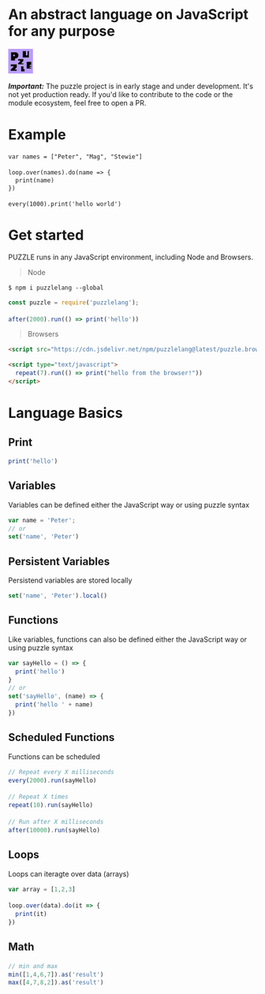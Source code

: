 <div class="cover-main"><!-- _coverpage.md -->
<h1 class="header" style="padding: 0px !important;margin-left:0px;">An <span class="highlight-primary">abstract language</span> on JavaScript for any purpose</h1>

![puzzle](https://github.com/puzzlelang/puzzlelang.github.io/blob/master/assets/puzzle.png?raw=true "Puzzle logo")

***Important:*** The puzzle project is in early stage and under development. It's not yet production ready. If you'd like to contribute to the code or the module ecosystem, feel free to open a PR.

# Example

```puzzle
var names = ["Peter", "Mag", "Stewie"]

loop.over(names).do(name => {
  print(name)
})

every(1000).print('hello world')
```

# Get started

PUZZLE runs in any JavaScript environment, including Node and Browsers.

> Node

```shell
$ npm i puzzlelang --global
```
```javascript
const puzzle = require('puzzlelang');

after(2000).run(() => print('hello'))
```

> Browsers

```html
<script src="https://cdn.jsdelivr.net/npm/puzzlelang@latest/puzzle.browser.js">
```
```html
<script type="text/javascript">
  repeat(7).run(() => print("hello from the browser!"))
</script>
```

# Language Basics

## Print

```javascript
print('hello')
```

## Variables

Variables can be defined either the JavaScript way or using puzzle syntax

```javascript
var name = 'Peter';
// or
set('name', 'Peter')
```

## Persistent Variables

Persistend variables are stored locally

```javascript
set('name', 'Peter').local()
```

## Functions

Like variables, functions can also be defined either the JavaScript way or using puzzle syntax

```javascript
var sayHello = () => {
  print('hello')
}
// or
set('sayHello', (name) => {
  print('hello ' + name)
})
```


## Scheduled Functions

Functions can be scheduled

```javascript
// Repeat every X milliseconds
every(2000).run(sayHello)

// Repeat X times
repeat(10).run(sayHello)

// Run after X milliseconds
after(10000).run(sayHello)
```

## Loops

Loops can iteragte over data (arrays)

```javascript
var array = [1,2,3]

loop.over(data).do(it => {
  print(it)
})
```


## Math

```javascript
// min and max
min([1,4,6,7]).as('result')
max([4,7,8,2]).as('result')
```
